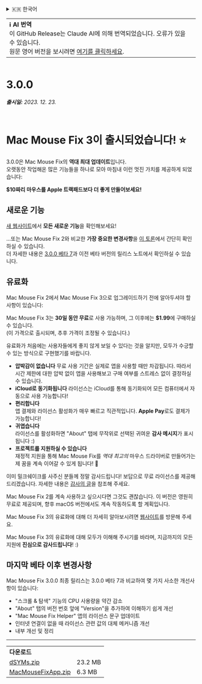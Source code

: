 <details>
<summary>🇰🇷 한국어</summary>

[🇬🇧 English (GitHub)](https://github.com/noah-nuebling/mac-mouse-fix/releases/tag/3.0.0)\
[🇦🇩 Català](https://redirect.macmousefix.com/?target=mmf-release&tag=3.0.0&locale=ca)\
[🇩🇪 Deutsch](https://redirect.macmousefix.com/?target=mmf-release&tag=3.0.0&locale=de)\
[🇪🇸 Español](https://redirect.macmousefix.com/?target=mmf-release&tag=3.0.0&locale=es)\
[🇫🇷 Français](https://redirect.macmousefix.com/?target=mmf-release&tag=3.0.0&locale=fr)\
[🇮🇩 Indonesia](https://redirect.macmousefix.com/?target=mmf-release&tag=3.0.0&locale=id)\
[🇮🇹 Italiano](https://redirect.macmousefix.com/?target=mmf-release&tag=3.0.0&locale=it)\
[🇭🇺 Magyar](https://redirect.macmousefix.com/?target=mmf-release&tag=3.0.0&locale=hu)\
[🇳🇱 Nederlands](https://redirect.macmousefix.com/?target=mmf-release&tag=3.0.0&locale=nl)\
[🇵🇱 Polski](https://redirect.macmousefix.com/?target=mmf-release&tag=3.0.0&locale=pl)\
[🇧🇷 Português (Brasil)](https://redirect.macmousefix.com/?target=mmf-release&tag=3.0.0&locale=pt-BR)\
[🇵🇹 Português (Portugal)](https://redirect.macmousefix.com/?target=mmf-release&tag=3.0.0&locale=pt-PT)\
[🇷🇴 Română](https://redirect.macmousefix.com/?target=mmf-release&tag=3.0.0&locale=ro)\
[🇸🇪 Svenska](https://redirect.macmousefix.com/?target=mmf-release&tag=3.0.0&locale=sv)\
[🇻🇳 Tiếng Việt](https://redirect.macmousefix.com/?target=mmf-release&tag=3.0.0&locale=vi)\
[🇹🇷 Türkçe](https://redirect.macmousefix.com/?target=mmf-release&tag=3.0.0&locale=tr)\
[🇨🇿 Čeština](https://redirect.macmousefix.com/?target=mmf-release&tag=3.0.0&locale=cs)\
[🇬🇷 Ελληνικά](https://redirect.macmousefix.com/?target=mmf-release&tag=3.0.0&locale=el)\
[🇷🇺 Русский](https://redirect.macmousefix.com/?target=mmf-release&tag=3.0.0&locale=ru)\
[🇺🇦 Українська](https://redirect.macmousefix.com/?target=mmf-release&tag=3.0.0&locale=uk)\
[🇮🇱 עברית](https://redirect.macmousefix.com/?target=mmf-release&tag=3.0.0&locale=he)\
[🇸🇦 العربية](https://redirect.macmousefix.com/?target=mmf-release&tag=3.0.0&locale=ar)\
[🇮🇳 हिन्दी](https://redirect.macmousefix.com/?target=mmf-release&tag=3.0.0&locale=hi)\
[🇹🇭 ไทย](https://redirect.macmousefix.com/?target=mmf-release&tag=3.0.0&locale=th)\
[🇨🇳 中文 (简体)](https://redirect.macmousefix.com/?target=mmf-release&tag=3.0.0&locale=zh-Hans)\
[🇨🇳 中文 (繁體)](https://redirect.macmousefix.com/?target=mmf-release&tag=3.0.0&locale=zh-Hant)\
[🇭🇰 中文（香港)](https://redirect.macmousefix.com/?target=mmf-release&tag=3.0.0&locale=zh-HK)\
[🇯🇵 日本語](https://redirect.macmousefix.com/?target=mmf-release&tag=3.0.0&locale=ja)\
**🇰🇷 한국어**\
[Help translate Mac Mouse Fix to different languages!](https://github.com/noah-nuebling/mac-mouse-fix/discussions/731)
</details>
<table align=><td>
<b>ℹ️ AI 번역</b><br>
이 GitHub Release는 Claude AI에 의해 번역되었습니다. 오류가 있을 수 있습니다.<br>
원문 영어 버전을 보시려면 <a href="https://github.com/noah-nuebling/mac-mouse-fix/releases/tag/3.0.0">여기를 클릭하세요</a>.
</td></table>

<table></table>

# 3.0.0
***출시일:** 2023. 12. 23.*

<br>

# Mac Mouse Fix 3이 출시되었습니다! ⭐️

3.0.0은 Mac Mouse Fix의 **역대 최대 업데이트**입니다.\
오랫동안 작업해온 많은 기능들을 하나로 모아 마침내 이런 멋진 가치를 제공하게 되었습니다:

**$10짜리 마우스를 Apple 트랙패드보다 더 좋게 만들어보세요!**

## 새로운 기능

[새 웹사이트](http://macmousefix.com/)에서 **모든 새로운 기능**을 확인해보세요!

...또는 Mac Mouse Fix 2와 비교한 **가장 중요한 변경사항**을 [이 토론](https://github.com/noah-nuebling/mac-mouse-fix/discussions/743#discussioncomment-7938922)에서 간단히 확인하실 수 있습니다.\
더 자세한 내용은 [3.0.0 베타 7](https://redirect.macmousefix.com/?target=mmf-release&tag=3.0.0-Beta-7&locale=ko)과 이전 베타 버전의 릴리스 노트에서 확인하실 수 있습니다.

## 유료화

Mac Mouse Fix 2에서 Mac Mouse Fix 3으로 업그레이드하기 전에 알아두셔야 할 사항이 있습니다:

Mac Mouse Fix 3는 **30일 동안 무료**로 사용 가능하며, 그 이후에는 **$1.99**에 구매하실 수 있습니다.\
(이 가격으로 출시되며, 추후 가격이 조정될 수 있습니다.)

유료화가 처음에는 사용자들에게 좋지 않게 보일 수 있다는 것을 알지만, 모두가 수긍할 수 있는 방식으로 구현했기를 바랍니다.

- **압박감이 없습니다**
   무료 사용 기간은 실제로 앱을 사용할 때만 차감됩니다. 따라서 시간 제한에 대한 압박 없이 앱을 사용해보고 구매 여부를 스트레스 없이 결정하실 수 있습니다.
- **iCloud로 동기화됩니다**
   라이선스는 iCloud를 통해 동기화되어 모든 컴퓨터에서 자동으로 사용 가능합니다!
- **편리합니다**\
   앱 결제와 라이선스 활성화가 매우 빠르고 직관적입니다. **Apple Pay**로도 결제가 가능합니다!
- **귀엽습니다**\
   라이선스를 활성화하면 "About" 탭에 무작위로 선택된 귀여운 **감사 메시지**가 표시됩니다 :)
- **프로젝트를 지원하실 수 있습니다**\
   재정적 지원을 통해 Mac Mouse Fix를 *역대 최고의* 마우스 드라이버로 만들어가는 제 꿈을 계속 이어갈 수 있게 됩니다! 🚀

이미 밀크쉐이크를 사주신 분들께 정말 감사드립니다! 보답으로 무료 라이선스를 제공해 드리겠습니다. 자세한 내용은 [감사의 글](https://github.com/noah-nuebling/mac-mouse-fix/blob/master/Acknowledgements.md#-paypal-donations)을 참조해 주세요.

Mac Mouse Fix 2를 계속 사용하고 싶으시다면 그것도 괜찮습니다. 이 버전은 영원히 무료로 제공되며, 향후 macOS 버전에서도 계속 작동하도록 할 계획입니다.

Mac Mouse Fix 3의 유료화에 대해 더 자세히 알아보시려면 [웹사이트](https://macmousefix.com/#price)를 방문해 주세요.

Mac Mouse Fix 3의 유료화에 대해 모두가 이해해 주시기를 바라며, 지금까지의 모든 지원에 **진심으로 감사드립니다**! :)

## 마지막 베타 이후 변경사항

Mac Mouse Fix 3.0.0 최종 릴리스는 3.0.0 베타 7과 비교하여 몇 가지 사소한 개선사항이 있습니다:

- "스크롤 & 탐색" 기능의 CPU 사용량을 약간 감소
- "About" 탭의 버전 번호 앞에 "Version"을 추가하여 이해하기 쉽게 개선
- "Mac Mouse Fix Helper" 앱의 라이선스 문구 업데이트
- 인터넷 연결이 없을 때 라이선스 관련 값의 대체 메커니즘 개선
- 내부 개선 및 정리

---

<table align="start">
<tr>
    <td colspan=2>
        <b>다운로드</b>
    </td>
</tr>
<tr>
    <td><a href="https://github.com/noah-nuebling/mac-mouse-fix/releases/download/3.0.0/dSYMs.zip">dSYMs.zip</a></td>
    <td>23.2 MB</td>
</tr>
<tr>
    <td><a href="https://github.com/noah-nuebling/mac-mouse-fix/releases/download/3.0.0/MacMouseFixApp.zip">MacMouseFixApp.zip</a></td>
    <td>6.3 MB</td>
</tr>
</table>